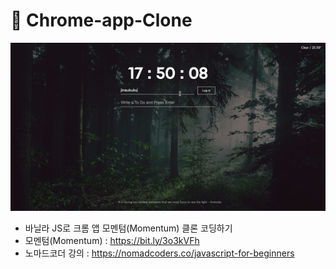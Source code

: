 # 📌 Chrome-app-Clone

![clone_coding_result](필기/img/clone_result.gif)

- 바닐라 JS로 크롬 앱 모멘텀(Momentum) 클론 코딩하기
- 모멘텀(Momentum) : https://bit.ly/3o3kVFh
- 노마드코더 강의 : https://nomadcoders.co/javascript-for-beginners
